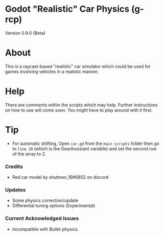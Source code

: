 # Godot "Realistic" Car Physics (g-rcp)
Version 0.9.0 (Beta)

# About
This is a raycast-based "realistic" car simulator which could be used for games involving vehicles in a realistic manner.

# Help
There are comments within the scripts which may help. Further instructions on how to use will come soon. You might have to play around with it first.

# Tip
* For automatic shifting, Open ```car.gd``` from the ```main scripts``` folder then go to ```line 20``` (which is the GearAssistant variable) and set the second row of the array to 2.

### Credits
* Red car model by shutmen_16#6802 on discord

### Updates
* Some physics correction/update
* Differential tuning options (Experimental)

### Current Acknowledged Issues
* Incompatible with Bullet physics.
